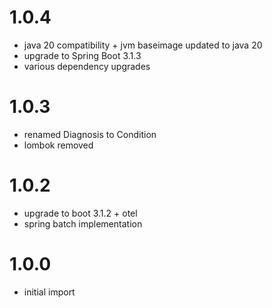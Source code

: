 # 1.0.4
- java 20 compatibility + jvm baseimage updated to java 20
- upgrade to Spring Boot 3.1.3
- various dependency upgrades

# 1.0.3
- renamed Diagnosis to Condition
- lombok removed

# 1.0.2
- upgrade to boot 3.1.2 + otel
- spring batch implementation

# 1.0.0
- initial import